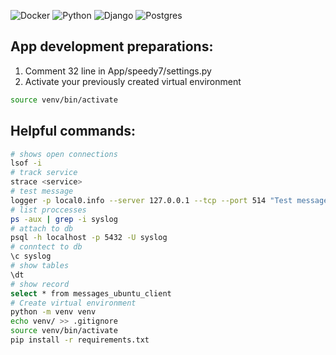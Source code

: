 ![Docker](https://img.shields.io/badge/docker-%230db7ed.svg?style=for-the-badge&logo=docker&logoColor=white)
![Python](https://img.shields.io/badge/python-3670A0?style=for-the-badge&logo=python&logoColor=ffdd54)
![Django](https://img.shields.io/badge/django-%23092E20.svg?style=for-the-badge&logo=django&logoColor=white)
![Postgres](https://img.shields.io/badge/postgres-%23316192.svg?style=for-the-badge&logo=postgresql&logoColor=white)

## App development preparations:

1. Comment 32 line in App/speedy7/settings.py
2. Activate your previously created virtual environment 
```bash
source venv/bin/activate
```

## Helpful commands:

```bash
# shows open connections
lsof -i
# track service
strace <service>
# test message
logger -p local0.info --server 127.0.0.1 --tcp --port 514 "Test message"
# list proccesses
ps -aux | grep -i syslog
# attach to db
psql -h localhost -p 5432 -U syslog
# conntect to db
\c syslog
# show tables
\dt
# show record
select * from messages_ubuntu_client
# Create virtual environment
python -m venv venv
echo venv/ >> .gitignore
source venv/bin/activate
pip install -r requirements.txt
```


